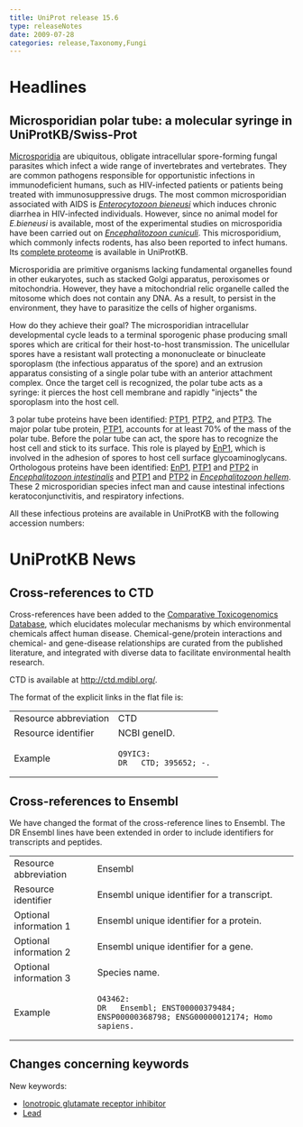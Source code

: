 ```yaml
---
title: UniProt release 15.6
type: releaseNotes
date: 2009-07-28
categories: release,Taxonomy,Fungi
---
```


# Headlines

## Microsporidian polar tube: a molecular syringe in UniProtKB/Swiss-Prot

[Microsporidia](http://www.stanford.edu/class/humbio103/ParaSites2006/Microsporidiosis/microsporidia1.html) are ubiquitous, obligate intracellular spore-forming fungal parasites which infect a wide range of invertebrates and vertebrates. They are common pathogens responsible for opportunistic infections in immunodeficient humans, such as HIV-infected patients or patients being treated with immunosuppressive drugs. The most common microsporidian associated with AIDS is [_Enterocytozoon bieneusi_](https://www.uniprot.org/taxonomy/481877) which induces chronic diarrhea in HIV-infected individuals. However, since no animal model for _E.bieneusi_ is available, most of the experimental studies on microsporidia have been carried out on [_Encephalitozoon cuniculi_](https://www.uniprot.org/taxonomy/6035). This microsporidium, which commonly infects rodents, has also been reported to infect humans. Its [complete proteome](https://www.uniprot.org/uniprotkb?query=organism_name:Encephalitozoon+cuniculi+AND+keyword:Complete+proteome) is available in UniProtKB.

Microsporidia are primitive organisms lacking fundamental organelles found in other eukaryotes, such as stacked Golgi apparatus, peroxisomes or mitochondria. However, they have a mitochondrial relic organelle called the mitosome which does not contain any DNA. As a result, to persist in the environment, they have to parasitize the cells of higher organisms.

How do they achieve their goal? The microsporidian intracellular developmental cycle leads to a terminal sporogenic phase producing small spores which are critical for their host-to-host transmission. The unicellular spores have a resistant wall protecting a mononucleate or binucleate sporoplasm (the infectious apparatus of the spore) and an extrusion apparatus consisting of a single polar tube with an anterior attachment complex. Once the target cell is recognized, the polar tube acts as a syringe: it pierces the host cell membrane and rapidly "injects" the sporoplasm into the host cell.

3 polar tube proteins have been identified: [PTP1](https://www.uniprot.org/uniprotkb/O76942), [PTP2](https://www.uniprot.org/uniprotkb/Q8SRT0), and [PTP3](https://www.uniprot.org/uniprotkb/Q8MTP3). The major polar tube protein, [PTP1](https://www.uniprot.org/uniprotkb/O76942), accounts for at least 70% of the mass of the polar tube. Before the polar tube can act, the spore has to recognize the host cell and stick to its surface. This role is played by [EnP1](https://www.uniprot.org/uniprotkb/Q8SWL3), which is involved in the adhesion of spores to host cell surface glycoaminoglycans. Orthologous proteins have been identified: [EnP1](https://www.uniprot.org/uniprotkb/A7TZU4), [PTP1](https://www.uniprot.org/uniprotkb/Q5F2J0) and [PTP2](https://www.uniprot.org/uniprotkb/Q5F2J0) in [_Encephalitozoon intestinalis_](https://www.uniprot.org/taxonomy/58839) and [PTP1](https://www.uniprot.org/uniprotkb/O76273) and [PTP2](https://www.uniprot.org/uniprotkb/P0CAT5) in [_Encephalitozoon hellem_](https://www.uniprot.org/taxonomy/27973). These 2 microsporidian species infect man and cause intestinal infections keratoconjunctivitis, and respiratory infections.

All these infectious proteins are available in UniProtKB with the following accession numbers:

# UniProtKB News

## Cross-references to CTD

Cross-references have been added to the [Comparative Toxicogenomics Database](http://ctd.mdibl.org/), which elucidates molecular mechanisms by which environmental chemicals affect human disease. Chemical-gene/protein interactions and chemical- and gene-disease relationships are curated from the published literature, and integrated with diverse data to facilitate environmental health research.

CTD is available at <http://ctd.mdibl.org/>.

The format of the explicit links in the flat file is:

<table><colgroup><col style="width: 50%" /><col style="width: 50%" /></colgroup><tbody><tr class="odd"><td>Resource abbreviation</td><td>CTD</td></tr><tr class="even"><td>Resource identifier</td><td>NCBI geneID.</td></tr><tr class="odd"><td>Example</td><td><pre><code>Q9YIC3:
DR   CTD; 395652; -.</code></pre></td></tr></tbody></table>

## Cross-references to Ensembl

We have changed the format of the cross-reference lines to Ensembl. The DR Ensembl lines have been extended in order to include identifiers for transcripts and peptides.

<table><colgroup><col style="width: 29%" /><col style="width: 70%" /></colgroup><tbody><tr class="odd"><td>Resource abbreviation</td><td>Ensembl</td></tr><tr class="even"><td>Resource identifier</td><td>Ensembl unique identifier for a transcript.</td></tr><tr class="odd"><td>Optional information 1</td><td>Ensembl unique identifier for a protein.</td></tr><tr class="even"><td>Optional information 2</td><td>Ensembl unique identifier for a gene.</td></tr><tr class="odd"><td>Optional information 3</td><td>Species name.</td></tr><tr class="even"><td>Example</td><td><pre><code>O43462:
DR   Ensembl; ENST00000379484; ENSP00000368798; ENSG00000012174; Homo sapiens.</code></pre></td></tr></tbody></table>

## Changes concerning keywords

New keywords:

- [Ionotropic glutamate receptor inhibitor](https://www.uniprot.org/keywords/KW-1028)
- [Lead](https://www.uniprot.org/keywords/KW-1027)
